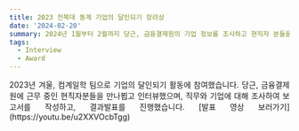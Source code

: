 ```yaml
---
title: 2023 전북대 동계 기업의 달인되기 장려상
date: '2024-02-20'
summary: 2024년 1월부터 2월까지 당근, 금융결제원의 기업 정보를 조사하고 현직자 분들을 인터뷰해 기업과 직무에 대해 조사하는 활동을 진행했습니다.
tags:
  - Interview
  - Award
---
```

<div style="text-align: justify;">
2023년 겨울, 컴계일학 팀으로 기업의 달인되기 활동에 참여했습니다.  
당근, 금융결제원에 근무 중인 현직자분들을 만나뵙고 인터뷰했으며, 직무와 기업에 대해 조사하여 보고서를 작성하고, 결과발표를 진행했습니다.  
[발표 영상 보러가기](https://youtu.be/u2XXVOcbTgg)
</div>